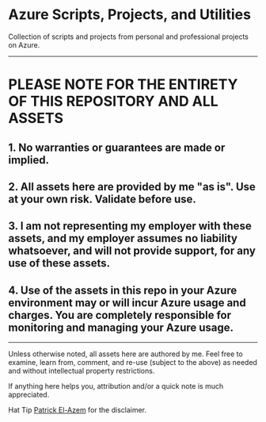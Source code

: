# Azure Scripts, Projects, and Utilities
Collection of scripts and projects from personal and professional projects on Azure.

---

# PLEASE NOTE FOR THE ENTIRETY OF THIS REPOSITORY AND ALL ASSETS
## 1. No warranties or guarantees are made or implied.
## 2. All assets here are provided by me "as is". Use at your own risk. Validate before use.
## 3. I am not representing my employer with these assets, and my employer assumes no liability whatsoever, and will not provide support, for any use of these assets.
## 4. Use of the assets in this repo in your Azure environment may or will incur Azure usage and charges. You are completely responsible for monitoring and managing your Azure usage.

---

Unless otherwise noted, all assets here are authored by me. Feel free to examine, learn from, comment, and re-use (subject to the above) as needed and without intellectual property restrictions.

If anything here helps you, attribution and/or a quick note is much appreciated.

Hat Tip [Patrick El-Azem](https://github.com/plzm) for the disclaimer.